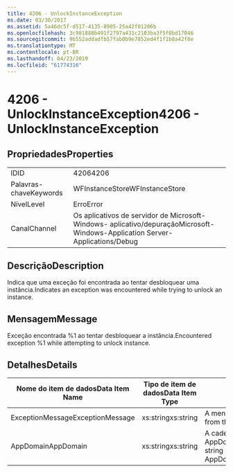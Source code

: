 ```yaml
---
title: 4206 - UnlockInstanceException
ms.date: 03/30/2017
ms.assetid: 5a46dc5f-d517-4135-8905-25a42f01206b
ms.openlocfilehash: 3c981888b491f2797a431c2103ba3f5f0bd17046
ms.sourcegitcommit: 9b552addadfb57fab0b9e7852ed4f1f1b8a42f8e
ms.translationtype: MT
ms.contentlocale: pt-BR
ms.lasthandoff: 04/23/2019
ms.locfileid: "61774316"
---
```

# <a name="4206---unlockinstanceexception"></a><span data-ttu-id="d614f-102">4206 - UnlockInstanceException</span><span class="sxs-lookup"><span data-stu-id="d614f-102">4206 - UnlockInstanceException</span></span>
## <a name="properties"></a><span data-ttu-id="d614f-103">Propriedades</span><span class="sxs-lookup"><span data-stu-id="d614f-103">Properties</span></span>  
  
|||  
|-|-|  
|<span data-ttu-id="d614f-104">ID</span><span class="sxs-lookup"><span data-stu-id="d614f-104">ID</span></span>|<span data-ttu-id="d614f-105">4206</span><span class="sxs-lookup"><span data-stu-id="d614f-105">4206</span></span>|  
|<span data-ttu-id="d614f-106">Palavras-chave</span><span class="sxs-lookup"><span data-stu-id="d614f-106">Keywords</span></span>|<span data-ttu-id="d614f-107">WFInstanceStore</span><span class="sxs-lookup"><span data-stu-id="d614f-107">WFInstanceStore</span></span>|  
|<span data-ttu-id="d614f-108">Nível</span><span class="sxs-lookup"><span data-stu-id="d614f-108">Level</span></span>|<span data-ttu-id="d614f-109">Erro</span><span class="sxs-lookup"><span data-stu-id="d614f-109">Error</span></span>|  
|<span data-ttu-id="d614f-110">Canal</span><span class="sxs-lookup"><span data-stu-id="d614f-110">Channel</span></span>|<span data-ttu-id="d614f-111">Os aplicativos de servidor de Microsoft-Windows- aplicativo/depuração</span><span class="sxs-lookup"><span data-stu-id="d614f-111">Microsoft-Windows-Application Server-Applications/Debug</span></span>|  
  
## <a name="description"></a><span data-ttu-id="d614f-112">Descrição</span><span class="sxs-lookup"><span data-stu-id="d614f-112">Description</span></span>  
 <span data-ttu-id="d614f-113">Indica que uma exceção foi encontrada ao tentar desbloquear uma instância.</span><span class="sxs-lookup"><span data-stu-id="d614f-113">Indicates an exception was encountered while trying to unlock an instance.</span></span>  
  
## <a name="message"></a><span data-ttu-id="d614f-114">Mensagem</span><span class="sxs-lookup"><span data-stu-id="d614f-114">Message</span></span>  
 <span data-ttu-id="d614f-115">Exceção encontrada %1 ao tentar desbloquear a instância.</span><span class="sxs-lookup"><span data-stu-id="d614f-115">Encountered exception %1 while attempting to unlock instance.</span></span>  
  
## <a name="details"></a><span data-ttu-id="d614f-116">Detalhes</span><span class="sxs-lookup"><span data-stu-id="d614f-116">Details</span></span>  
  
|<span data-ttu-id="d614f-117">Nome do item de dados</span><span class="sxs-lookup"><span data-stu-id="d614f-117">Data Item Name</span></span>|<span data-ttu-id="d614f-118">Tipo de item de dados</span><span class="sxs-lookup"><span data-stu-id="d614f-118">Data Item Type</span></span>|<span data-ttu-id="d614f-119">Descrição</span><span class="sxs-lookup"><span data-stu-id="d614f-119">Description</span></span>|  
|--------------------|--------------------|-----------------|  
|<span data-ttu-id="d614f-120">ExceptionMessage</span><span class="sxs-lookup"><span data-stu-id="d614f-120">ExceptionMessage</span></span>|<span data-ttu-id="d614f-121">xs:string</span><span class="sxs-lookup"><span data-stu-id="d614f-121">xs:string</span></span>|<span data-ttu-id="d614f-122">A mensagem de exceção SQL.</span><span class="sxs-lookup"><span data-stu-id="d614f-122">The message from the SQL exception.</span></span>|  
|<span data-ttu-id="d614f-123">AppDomain</span><span class="sxs-lookup"><span data-stu-id="d614f-123">AppDomain</span></span>|<span data-ttu-id="d614f-124">xs:string</span><span class="sxs-lookup"><span data-stu-id="d614f-124">xs:string</span></span>|<span data-ttu-id="d614f-125">A cadeia de caracteres retornada por AppDomain.CurrentDomain.FriendlyName.</span><span class="sxs-lookup"><span data-stu-id="d614f-125">The string returned by AppDomain.CurrentDomain.FriendlyName.</span></span>|
